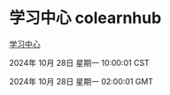 # 学习中心 colearnhub
[学习中心](http://219.139.197.74:56308/colearnhub/)

2024年 10月 28日 星期一 10:00:01 CST

2024年 10月 28日 星期一 02:00:01 GMT
